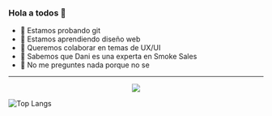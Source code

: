 ### Hola a todos 👋

- 🔭 Estamos probando git
- 🌱 Estamos aprendiendo diseño web
- 👯 Queremos colaborar en temas de UX/UI
- 🤔 Sabemos que Dani es una experta en Smoke Sales
- 💬 No me preguntes nada porque no se

<hr/>
<p align="center"><img src="https://github-readme-stats.vercel.app/api?username=alexiszarahttps&&show_icons=true&title_color=00fa9a&icon_color=00c87b&text_color=00fa9a&bg_color=191919&count_private=true"></p>

![Top Langs](https://github-readme-stats.vercel.app/api/top-langs/?username=alexiszarahttps&bg_color=000000&text_color=FFFFFF&title_color=159E4A&langs_count=10&card_width=1000&layout=compact)

